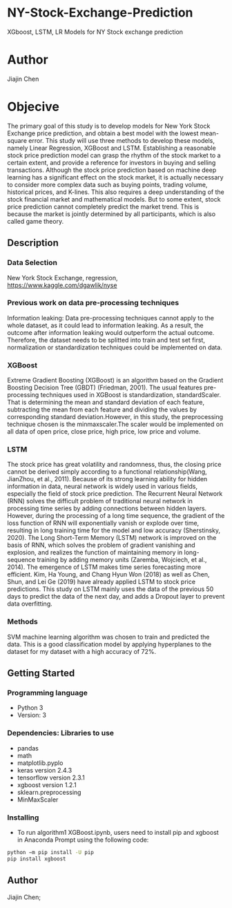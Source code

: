 # NY-Stock-Exchange-Prediction
XGboost, LSTM, LR Models for NY Stock exchange prediction

# Author
Jiajin Chen

# Objecive

The primary goal of this study is to develop models for New York Stock Exchange price prediction, and obtain a best model with the lowest mean-square error. This study will use three methods to develop these models, namely Linear
Regression, XGBoost and LSTM. Establishing a reasonable stock price prediction model can grasp the rhythm of the stock market to a certain extent, and
provide a reference for investors in buying and selling transactions. Although
the stock price prediction based on machine deep learning has a significant effect on the stock market, it is actually necessary to consider more complex data
such as buying points, trading volume, historical prices, and K-lines. This also
requires a deep understanding of the stock financial market and mathematical
models. But to some extent, stock price prediction cannot completely predict
the market trend. This is because the market is jointly determined by all participants, which is also called game theory.

## Description

### Data Selection
New York Stock Exchange, regression, https://www.kaggle.com/dgawlik/nyse

###  Previous work on data pre-processing techniques
Information leaking: Data pre-processing techniques cannot apply to the whole dataset, as it could lead to information leaking. As a result, the outcome after information leaking would outperform the actual outcome. Therefore, the dataset needs
to be splitted into train and test set first, normalization or standardization techniques could be implemented on data.

### XGBoost
Extreme Gradient Boosting (XGBoost) is an algorithm based on the Gradient
Boosting Decision Tree (GBDT) (Friedman, 2001).
The usual features pre-processing techniques used in XGBoost is standardization, standardScaler. That is determining the mean and standard deviation of each feature, subtracting the mean from each feature and dividing the values
by corresponding standard deviation.However, in this study, the preprocessing technique chosen is the minmaxscaler.The scaler would be implemented on all data of open price, close price, high
price, low price and volume.

### LSTM
The stock price has great volatility and randomness, thus, the closing price cannot be derived simply according to a functional relationship(Wang, JianZhou, et al., 2011). Because of its strong learning ability for hidden information in data, neural network is widely used in various fields, especially the field of
stock price prediction. The Recurrent Neural Network (RNN) solves the difficult problem of traditional neural network in processing time series by adding connections between hidden layers. However, during the processing of a long
time sequence, the gradient of the loss function of RNN will exponentially vanish or explode over time, resulting in long training time for the model and low accuracy (Sherstinsky, 2020).
The Long Short-Term Memory (LSTM) network is improved on the basis of RNN, which solves the problem of gradient vanishing and explosion, and realizes the function of maintaining memory in long-sequence training by adding
memory units (Zaremba, Wojciech, et al., 2014). The emergence of LSTM makes time series forecasting more efficient. Kim, Ha Young, and Chang Hyun Won
(2018) as well as Chen, Shun, and Lei Ge (2019) have already applied LSTM to stock price predictions.
This study on LSTM mainly uses the data of the previous 50 days to predict the data of the next day, and adds a Dropout layer to prevent data overfitting.




### Methods
SVM machine learning algorithm was chosen to train and predicted the data. This is a good classification model by applying hyperplanes to the dataset for my dataset with a high accuracy of 72%. 


## Getting Started

### Programming language
* Python 3
* Version: 3

### Dependencies: Libraries to use 

* pandas
* math
* matplotlib.pyplo
* keras version 2.4.3
* tensorflow version 2.3.1
* xgboost version 1.2.1
* sklearn.preprocessing
* MinMaxScaler


### Installing

* To run algorithm1 XGBoost.ipynb, users need to install
pip and xgboost in Anaconda Prompt using the following code:

```bash
python −m pip install -U pip
pip install xgboost
```


## Author

Jiajin Chen;


